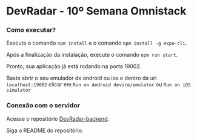 # DevRadar - 10º Semana Omnistack

### Como executar?

Execute o comando `npm install` e o comando `npm install -g expo-cli`. 

Após a finalização da instalação, execute o comando `npm run start`.

Pronto, sua aplicação já está rodando na porta 19002.

Basta abrir o seu emulador de android ou ios e dentro da url `localhost:19002` clicar em `Run on Android device/emulator` ou `Run on iOS simulator`

### Conexão com o servidor

Acesse o repositório [DevRadar-backend](https://github.com/samuel-lf/DevRadar-backend).

Siga o README do repositório.
